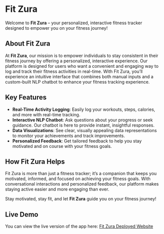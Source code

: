 # Fit Zura

Welcome to **Fit Zura** – your personalized, interactive fitness tracker designed to empower you on your fitness journey!

## About Fit Zura

At **Fit Zura**, our mission is to empower individuals to stay consistent in their fitness journey by offering a personalized, interactive experience. Our platform is designed for users who want a convenient and engaging way to log and track their fitness activities in real-time. With Fit Zura, you’ll experience an intuitive interface that combines both manual inputs and a custom-built NLP chatbot to enhance your fitness tracking experience.

## Key Features

- **Real-Time Activity Logging**: Easily log your workouts, steps, calories, and more with real-time tracking.
- **Interactive NLP Chatbot**: Ask questions about your progress or seek guidance. Our chatbot is here to provide instant, insightful responses.
- **Data Visualizations**: See clear, visually appealing data representations to monitor your achievements and track improvements.
- **Personalized Feedback**: Get tailored feedback to help you stay motivated and on course with your fitness goals.

## How Fit Zura Helps

Fit Zura is more than just a fitness tracker; it’s a companion that keeps you motivated, informed, and focused on achieving your fitness goals. With conversational interactions and personalized feedback, our platform makes staying active easier and more engaging than ever.

Stay motivated, stay fit, and let **Fit Zura** guide you on your fitness journey!

## Live Demo

You can view the live version of the app here: [Fit Zura Deployed Website](https://fitzura.vercel.app)
